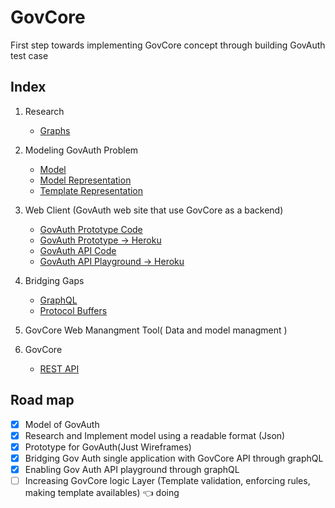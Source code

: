 # GovCore

First step towards implementing GovCore concept  through building  GovAuth test case

## Index

1. Research   
    - [Graphs](https://github.com/City-of-Melbourne/govAuth/blob/master/research/graphs.md)

2. Modeling GovAuth Problem
    - [Model](https://github.com/City-of-Melbourne/govAuth/blob/master/research/model.md)
    - [Model Representation](https://github.com/City-of-Melbourne/govAuth/blob/master/research/model-representation.md)
    - [Template Representation](https://github.com/City-of-Melbourne/govAuth/blob/master/research/template-representation.md)

3. Web Client (GovAuth web site  that use GovCore as a backend) 
    - [GovAuth Prototype Code](https://github.com/City-of-Melbourne/govAuth/tree/master/code/govauth)
    - [GovAuth Prototype -> Heroku](https://govauth.herokuapp.com)
    - [GovAuth API Code](https://github.com/City-of-Melbourne/govAuth/tree/master/code/govauthapi)
    - [GovAuth API Playground -> Heroku ](https://govauthapi.herokuapp.com/graphql)

4. Bridging Gaps

     - [GraphQL](https://github.com/City-of-Melbourne/govAuth/tree/master/research/graphQL.md)
     - [Protocol Buffers](https://github.com/City-of-Melbourne/govAuth/tree/master/research/protocolBuffers.md)

5. GovCore Web Manangment Tool( Data and model managment )

5. GovCore
   - [REST API](https://github.com/City-of-Melbourne/govcore/tree/master/code/govcore)  
        

## Road map

- [x] Model of GovAuth
- [x] Research and Implement model using a readable format (Json)
- [x] Prototype for GovAuth(Just Wireframes)
- [x] Bridging Gov Auth single application with GovCore API through graphQL  
- [x] Enabling Gov Auth API playground through graphQL
- [ ] Increasing GovCore logic Layer (Template validation, enforcing rules, making template availables)  👈 doing 
